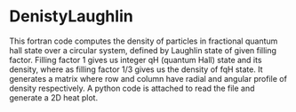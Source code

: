 # DenistyLaughlin
This fortran code computes the density of particles in fractional quantum hall state over a circular system, defined by Laughlin state of given filling factor. Filling factor 1 gives us integer qH (quantum Hall) state and its density, where as filling factor 1/3 gives us the density of fqH state. 
It generates a matrix where row and column have radial and angular profile of density respectively.
A python code is attached to read the file and generate a 2D heat plot.
